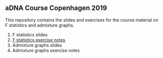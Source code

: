 aDNA Course Copenhagen 2019
----
This repository contains the slides and exercises for the course material on F statistics and admixture graphs.

1. F statistics slides
2. [F statistics exercise notes](Fstats.md)
3. Admixture graphs slides
4. Admixture graphs exercise notes
